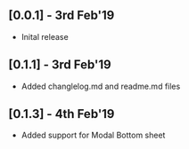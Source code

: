 ## [0.0.1] - 3rd Feb'19

* Inital release

## [0.1.1] - 3rd Feb'19

* Added changlelog.md and readme.md files

## [0.1.3] - 4th Feb'19

* Added support for Modal Bottom sheet

